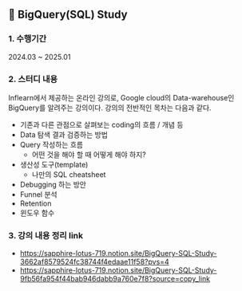 ## 📂 BigQuery(SQL) Study

### 1. 수행기간
2024.03 ~ 2025.01
<br>

### 2. 스터디 내용
Inflearn에서 제공하는 온라인 강의로, Google cloud의 Data-warehouse인 BigQuery를 알려주는 강의이다. 강의의 전반적인 목차는 다음과 같다.
* 기존과 다른 관점으로 살펴보는 coding의 흐름 / 개념 등
* Data 탐색 결과 검증하는 방법
* Query 작성하는 흐름
    - 어떤 것을 해야 할 때 어떻게 해야 하지?
* 생산성 도구(template)
    - 나만의 SQL cheatsheet
* Debugging 하는 방안
* Funnel 분석
* Retention
* 윈도우 함수

### 3. 강의 내용 정리 link
* https://sapphire-lotus-719.notion.site/BigQuery-SQL-Study-3662af8579524fc38744f4edaae11f58?pvs=4
* https://sapphire-lotus-719.notion.site/BigQuery-SQL-Study-9fb56fa954f44bab946dabb9a760e7f8?source=copy_link



